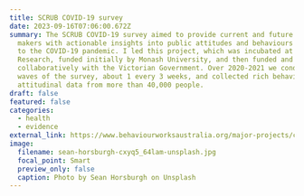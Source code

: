 ```yaml
---
title: SCRUB COVID-19 survey
date: 2023-09-16T07:06:00.672Z
summary: The SCRUB COVID-19 survey aimed to provide current and future policy
  makers with actionable insights into public attitudes and behaviours relating
  to the COVID-19 pandemic. I led this project, which was incubated at Ready
  Research, funded initially by Monash University, and then funded and conducted
  collaboratively with the Victorian Government. Over 2020-2021 we conducted 21
  waves of the survey, about 1 every 3 weeks, and collected rich behavioural and
  attitudinal data from more than 40,000 people.
draft: false
featured: false
categories:
  - health
  - evidence
external_link: https://www.behaviourworksaustralia.org/major-projects/covid-19-scrub-study
image:
  filename: sean-horsburgh-cxyq5_64lam-unsplash.jpg
  focal_point: Smart
  preview_only: false
  caption: Photo by Sean Horsburgh on Unsplash
---
```

